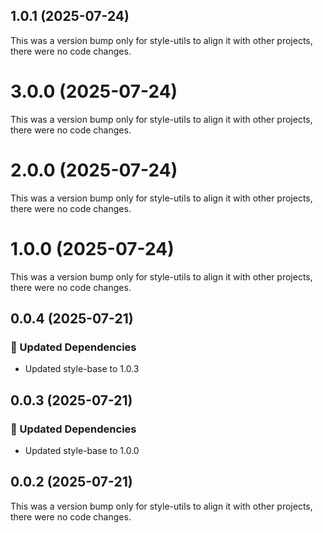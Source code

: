 ## 1.0.1 (2025-07-24)

This was a version bump only for style-utils to align it with other projects, there were no code changes.

# 3.0.0 (2025-07-24)

This was a version bump only for style-utils to align it with other projects, there were no code changes.

# 2.0.0 (2025-07-24)

This was a version bump only for style-utils to align it with other projects, there were no code changes.

# 1.0.0 (2025-07-24)

This was a version bump only for style-utils to align it with other projects, there were no code changes.

## 0.0.4 (2025-07-21)

### 🧱 Updated Dependencies

- Updated style-base to 1.0.3

## 0.0.3 (2025-07-21)

### 🧱 Updated Dependencies

- Updated style-base to 1.0.0

## 0.0.2 (2025-07-21)

This was a version bump only for style-utils to align it with other projects, there were no code changes.

